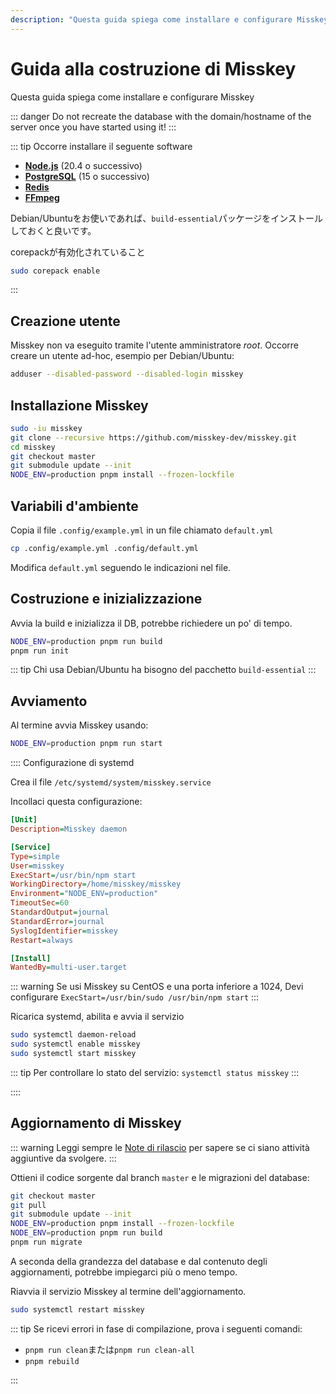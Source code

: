 ```yaml
---
description: "Questa guida spiega come installare e configurare Misskey"
---
```


# Guida alla costruzione di Misskey

Questa guida spiega come installare e configurare Misskey

::: danger
Do not recreate the database with the domain/hostname of the server once you have started using it!
:::

::: tip
Occorre installare il seguente software

- **[Node.js](https://nodejs.org/en/)** (20.4 o successivo)
- **[PostgreSQL](https://www.postgresql.org/)** (15 o successivo)
- **[Redis](https://redis.io/)**
- **[FFmpeg](https://www.ffmpeg.org/)**

Debian/Ubuntuをお使いであれば、`build-essential`パッケージをインストールしておくと良いです。

corepackが有効化されていること
```sh
sudo corepack enable
```
:::

## Creazione utente

Misskey non va eseguito tramite l'utente amministratore _root_. Occorre creare un utente ad-hoc, esempio per Debian/Ubuntu:

```sh
adduser --disabled-password --disabled-login misskey
```

## Installazione Misskey

```sh
sudo -iu misskey
git clone --recursive https://github.com/misskey-dev/misskey.git
cd misskey
git checkout master
git submodule update --init
NODE_ENV=production pnpm install --frozen-lockfile
```

## Variabili d'ambiente

Copia il file `.config/example.yml` in un file chiamato `default.yml`

```sh
cp .config/example.yml .config/default.yml
```

Modifica `default.yml` seguendo le indicazioni nel file.

## Costruzione e inizializzazione

Avvia la build e inizializza il DB, potrebbe richiedere un po' di tempo.

```sh
NODE_ENV=production pnpm run build
pnpm run init
```

::: tip
Chi usa Debian/Ubuntu ha bisogno del pacchetto `build-essential`
:::

## Avviamento

Al termine avvia Misskey usando:

```sh
NODE_ENV=production pnpm run start
```

:::: Configurazione di systemd

Crea il file `/etc/systemd/system/misskey.service`

Incollaci questa configurazione:

```ini
[Unit]
Description=Misskey daemon

[Service]
Type=simple
User=misskey
ExecStart=/usr/bin/npm start
WorkingDirectory=/home/misskey/misskey
Environment="NODE_ENV=production"
TimeoutSec=60
StandardOutput=journal
StandardError=journal
SyslogIdentifier=misskey
Restart=always

[Install]
WantedBy=multi-user.target
```

::: warning
Se usi Misskey su CentOS e una porta inferiore a 1024, Devi configurare `ExecStart=/usr/bin/sudo /usr/bin/npm start`
:::

Ricarica systemd, abilita e avvia il servizio

```sh
sudo systemctl daemon-reload
sudo systemctl enable misskey
sudo systemctl start misskey
```

::: tip
Per controllare lo stato del servizio: `systemctl status misskey`
:::

::::

## Aggiornamento di Misskey

::: warning
Leggi sempre le [Note di rilascio](https://github.com/misskey-dev/misskey/blob/master/CHANGELOG.md) per sapere se ci siano attività aggiuntive da svolgere.
:::

Ottieni il codice sorgente dal branch `master` e le migrazioni del database:

```sh
git checkout master
git pull
git submodule update --init
NODE_ENV=production pnpm install --frozen-lockfile
NODE_ENV=production pnpm run build
pnpm run migrate
```

A seconda della grandezza del database e dal contenuto degli aggiornamenti, potrebbe impiegarci più o meno tempo.

Riavvia il servizio Misskey al termine dell'aggiornamento.

```sh
sudo systemctl restart misskey
```

::: tip
Se ricevi errori in fase di compilazione, prova i seguenti comandi:

- `pnpm run clean`または`pnpm run clean-all`
- `pnpm rebuild`

:::
